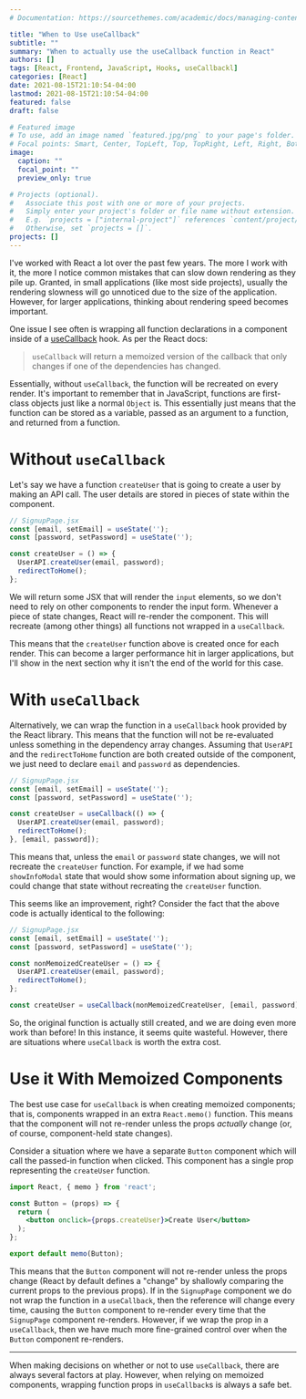 ```yaml
---
# Documentation: https://sourcethemes.com/academic/docs/managing-content/

title: "When to Use useCallback"
subtitle: ""
summary: "When to actually use the useCallback function in React"
authors: []
tags: [React, Frontend, JavaScript, Hooks, useCallbackl]
categories: [React]
date: 2021-08-15T21:10:54-04:00
lastmod: 2021-08-15T21:10:54-04:00
featured: false
draft: false

# Featured image
# To use, add an image named `featured.jpg/png` to your page's folder.
# Focal points: Smart, Center, TopLeft, Top, TopRight, Left, Right, BottomLeft, Bottom, BottomRight.
image:
  caption: ""
  focal_point: ""
  preview_only: true  

# Projects (optional).
#   Associate this post with one or more of your projects.
#   Simply enter your project's folder or file name without extension.
#   E.g. `projects = ["internal-project"]` references `content/project/deep-learning/index.md`.
#   Otherwise, set `projects = []`.
projects: []
---
```

I've worked with React a lot over the past few years. The more I work with it, the more I notice common mistakes that can slow down rendering as they pile up. Granted, in small applications (like most side projects), usually the rendering slowness will go unnoticed due to the size of the application. However, for larger applications, thinking about rendering speed becomes important.

One issue I see often is wrapping all function declarations in a component inside of a [useCallback](https://reactjs.org/docs/hooks-reference.html#usecallback) hook. As per the React docs:

> `useCallback` will return a memoized version of the callback that only changes if one of the dependencies has changed.

Essentially, without `useCallback`, the function will be recreated on every render. It's important to remember that in JavaScript, functions are first-class objects just like a normal `Object` is. This essentially just means that the function can be stored as a variable, passed as an argument to a function, and returned from a function.

# Without `useCallback`

Let's say we have a function `createUser` that is going to create a user by making an API call. The user details are stored in pieces of state within the component.

```jsx
// SignupPage.jsx
const [email, setEmail] = useState('');
const [password, setPassword] = useState('');

const createUser = () => {
  UserAPI.createUser(email, password);
  redirectToHome();
};
```

We will return some JSX that will render the `input` elements, so we don't need to rely on other components to render the input form. Whenever a piece of state changes, React will re-render the component. This will recreate (among other things) all functions not wrapped in a `useCallback`. 

This means that the `createUser` function above is created once for each render. This can become a larger performance hit in larger applications, but I'll show in the next section why it isn't the end of the world for this case.

# With `useCallback`

Alternatively, we can wrap the function in a `useCallback` hook provided by the React library. This means that the function will not be re-evaluated unless something in the dependency array changes. Assuming that `UserAPI` and the `redirectToHome` function are both created outside of the component, we just need to declare `email` and `password` as dependencies.

```jsx
// SignupPage.jsx
const [email, setEmail] = useState('');
const [password, setPassword] = useState('');

const createUser = useCallback(() => {
  UserAPI.createUser(email, password);
  redirectToHome();
}, [email, password]);
```

This means that, unless the `email` or `password` state changes, we will not recreate the `createUser` function. For example, if we had some `showInfoModal` state that would show some information about signing up, we could change that state without recreating the `createUser` function. 

This seems like an improvement, right? Consider the fact that the above code is actually identical to the following:

```jsx
// SignupPage.jsx
const [email, setEmail] = useState('');
const [password, setPassword] = useState('');

const nonMemoizedCreateUser = () => {
  UserAPI.createUser(email, password);
  redirectToHome();
};

const createUser = useCallback(nonMemoizedCreateUser, [email, password]);
```

So, the original function is actually still created, and we are doing even more work than before! In this instance, it seems quite wasteful. However, there are situations where `useCallback` is worth the extra cost.

# Use it With Memoized Components

The best use case for `useCallback` is when creating memoized components; that is, components wrapped in an extra `React.memo()` function. This means that the component will not re-render unless the props *actually* change (or, of course,
component-held state changes). 

Consider a situation where we have a separate `Button` component which will call the passed-in function when clicked. This component has a single prop representing the `createUser` function.

```jsx
import React, { memo } from 'react';

const Button = (props) => {
  return (
    <button onclick={props.createUser}>Create User</button>
  );
};

export default memo(Button);
```

This means that the `Button` component will not re-render unless the props change (React by default defines a "change" by shallowly comparing the current props to the previous props). If in the `SignupPage` component we do not wrap the function in a `useCallback`, then the reference will change every time, causing the `Button` component to re-render every time that the `SignupPage` component re-renders. However, if we wrap the prop in a `useCallback`, then we have much more fine-grained control over when the `Button` component re-renders.

---

When making decisions on whether or not to use `useCallback`, there are always several factors at play. However, when relying on memoized components, wrapping function props in `useCallback`s is always a safe bet.